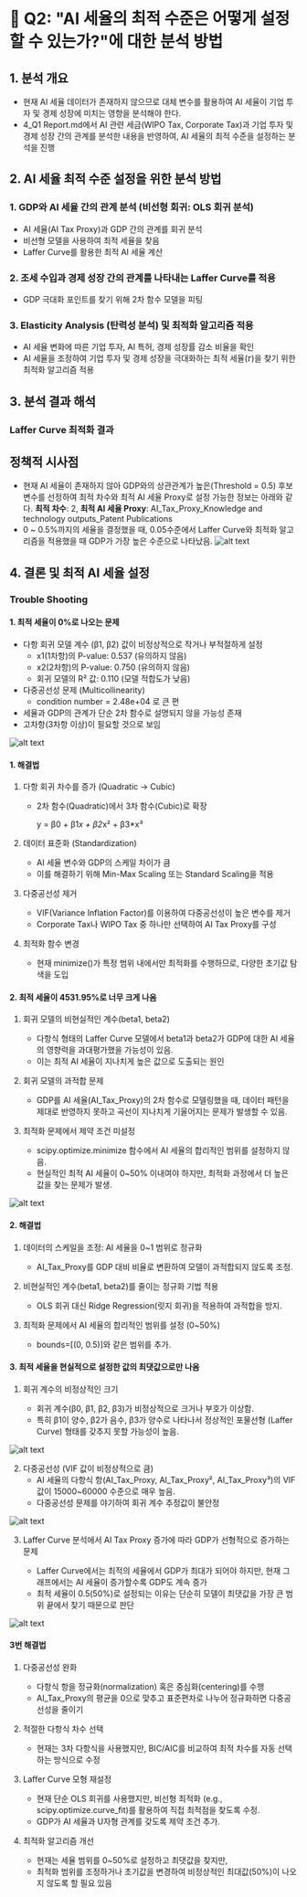 # 🔹 Q2: "AI 세율의 최적 수준은 어떻게 설정할 수 있는가?"에 대한 분석 방법

## 1. 분석 개요
- 현재 AI 세율 데이터가 존재하지 않으므로 대체 변수를 활용하여 AI 세율이 기업 투자 및 경제 성장에 미치는 영향을 분석해야 한다.
- 4_Q1 Report.md에서 AI 관련 세금(WIPO Tax, Corporate Tax)과 기업 투자 및 경제 성장 간의 관계를 분석한 내용을 반영하여, AI 세율의 최적 수준을 설정하는 분석을 진행

## 2. AI 세율 최적 수준 설정을 위한 분석 방법

### 1. GDP와 AI 세율 간의 관계 분석 (비선형 회귀: OLS 회귀 분석)
  - AI 세율(AI Tax Proxy)과 GDP 간의 관계를 회귀 분석
  - 비선형 모델을 사용하여 최적 세율을 찾음
  - Laffer Curve를 활용한 최적 AI 세율 계산

### 2. 조세 수입과 경제 성장 간의 관계를 나타내는 Laffer Curve를 적용
  - GDP 극대화 포인트를 찾기 위해 2차 함수 모델을 피팅

### 3. Elasticity Analysis (탄력성 분석) 및 최적화 알고리즘 적용
  - AI 세율 변화에 따른 기업 투자, AI 특허, 경제 성장률 감소 비율을 확인
  - AI 세율을 조정하여 기업 투자 및 경제 성장을 극대화하는 최적 세율(𝜏)을 찾기 위한 최적화 알고리즘 적용

## 3️. 분석 결과 해석

### Laffer Curve 최적화 결과

## 정책적 시사점
- 현재 AI 세율이 존재하지 않아 GDP와의 상관관계가 높은(Threshold = 0.5) 후보 변수를 선정하여 최적 차수와 최적 AI 세율 Proxy로 설정 가능한 정보는 아래와 같다.
    **최적 차수**: 2, 
    **최적 AI 세율 Proxy**: AI_Tax_Proxy_Knowledge and technology outputs_Patent Publications
- 0 ~ 0.5%까지의 세율을 결정했을 때, 0.05수준에서 Laffer Curve와 최적화 알고리즘을 적용했을 때 GDP가 가장 높은 수준으로 나타났음.
![alt text](R_Laffer_Curve.png)

## 4. 결론 및 최적 AI 세율 설정

### Trouble Shooting
#### 1. 최적 세율이 0%로 나오는 문제
  - 다항 회귀 모델 계수 (β1, β2) 값이 비정상적으로 작거나 부적절하게 설정
    - x1(1차항)의 P-value: 0.537 (유의하지 않음)
    - x2(2차항)의 P-value: 0.750 (유의하지 않음)
    - 회귀 모델의 R² 값: 0.110 (모델 적합도가 낮음)
  - 다중공선성 문제 (Multicollinearity)
    - condition number = 2.48e+04 로 큰 편
  - 세율과 GDP의 관계가 단순 2차 함수로 설명되지 않을 가능성 존재
  -  고차항(3차항 이상)이 필요할 것으로 보임

![alt text](R_AI_TAX_0.png)

#### 1. 해결법
1. 다항 회귀 차수를 증가 (Quadratic → Cubic)
    - 2차 함수(Quadratic)에서 3차 함수(Cubic)로 확장
    
      y = β0 + β1*x + β2*x² + β3*x³

2. 데이터 표준화 (Standardization)
    - AI 세율 변수와 GDP의 스케일 차이가 큼
    - 이를 해결하기 위해 Min-Max Scaling 또는 Standard Scaling을 적용

3. 다중공선성 제거
    - VIF(Variance Inflation Factor)를 이용하여 다중공선성이 높은 변수를 제거
    - Corporate Tax나 WIPO Tax 중 하나만 선택하여 AI Tax Proxy를 구성
4. 최적화 함수 변경
    - 현재 minimize()가 특정 범위 내에서만 최적화를 수행하므로, 다양한 초기값 탐색을 도입

#### 2. 최적 세율이 4531.95%로 너무 크게 나옴
1. 회귀 모델의 비현실적인 계수(beta1, beta2)
    - 다항식 형태의 Laffer Curve 모델에서 beta1과 beta2가 GDP에 대한 AI 세율의 영향력을 과대평가했을 가능성이 있음.
    - 이는 최적 AI 세율이 지나치게 높은 값으로 도출되는 원인

2. 회귀 모델의 과적합 문제
    - GDP를 AI 세율(AI_Tax_Proxy)의 2차 함수로 모델링했을 때, 데이터 패턴을 제대로 반영하지 못하고 곡선이 지나치게 기울어지는 문제가 발생할 수 있음.
  
3. 최적화 문제에서 제약 조건 미설정
    - scipy.optimize.minimize 함수에서 AI 세율의 합리적인 범위를 설정하지 않음.
    - 현실적인 최적 AI 세율이 0~50% 이내여야 하지만, 최적화 과정에서 더 높은 값을 찾는 문제가 발생.

![alt text](R_AI_TAX_Max.png)

#### 2. 해결법

1. 데이터의 스케일을 조정: AI 세율을 0~1 범위로 정규화
    - AI_Tax_Proxy를 GDP 대비 비율로 변환하여 모델이 과적합되지 않도록 조정.

2. 비현실적인 계수(beta1, beta2)를 줄이는 정규화 기법 적용
    - OLS 회귀 대신 Ridge Regression(릿지 회귀)을 적용하여 과적합을 방지.

3. 최적화 문제에서 AI 세율의 합리적인 범위를 설정 (0~50%)
    - bounds=[(0, 0.5)]와 같은 범위를 추가.

#### 3. 최적 세율을 현실적으로 설정한 값의 최댓값으로만 나옴
1. 회귀 계수의 비정상적인 크기

    - 회귀 계수(β0, β1, β2, β3)가 비정상적으로 크거나 부호가 이상함.
    - 특히 β1이 양수, β2가 음수, β3가 양수로 나타나서 정상적인 포물선형 (Laffer Curve) 형태를 갖추지 못할 가능성이 높음.

![alt text](R_No_Laffer_Curve.png)

2. 다중공선성 (VIF 값이 비정상적으로 큼)
    - AI 세율의 다항식 항(AI_Tax_Proxy, AI_Tax_Proxy², AI_Tax_Proxy³)의 VIF 값이 15000~60000 수준으로 매우 높음.
    - 다중공선성 문제를 야기하여 회귀 계수 추정값이 불안정

![alt text](R_VIF.png)

3. Laffer Curve 분석에서 AI Tax Proxy 증가에 따라 GDP가 선형적으로 증가하는 문제

    - Laffer Curve에서는 최적의 세율에서 GDP가 최대가 되어야 하지만, 현재 그래프에서는 AI 세율이 증가할수록 GDP도 계속 증가
    - 최적 세율이 0.5(50%)로 설정되는 이유는 단순히 모델이 최댓값을 가장 큰 범위 끝에서 찾기 때문으로 판단

![alt text](R_liner_Laffer.png)

#### 3번 해결법
1. 다중공선성 완화
    - 다항식 항을 정규화(normalization) 혹은 중심화(centering)를 수행
    - AI_Tax_Proxy의 평균을 0으로 맞추고 표준편차로 나누어 정규화하면 다중공선성을 줄이기

2. 적절한 다항식 차수 선택
    - 현재는 3차 다항식을 사용했지만, BIC/AIC를 비교하여 최적 차수를 자동 선택하는 방식으로 수정

3. Laffer Curve 모형 재설정
    - 현재 단순 OLS 회귀를 사용했지만, 비선형 최적화 (e.g., scipy.optimize.curve_fit)를 활용하여 직접 최적점을 찾도록 수정.
    - GDP가 AI 세율과 U자형 관계를 갖도록 제약 조건 추가.

4. 최적화 알고리즘 개선
    - 현재는 세율 범위를 0~50%로 설정하고 최댓값을 찾지만,
    - 최적화 범위를 조정하거나 초기값을 변경하여 비정상적인 최대값(50%)이 나오지 않도록 할 필요 있음